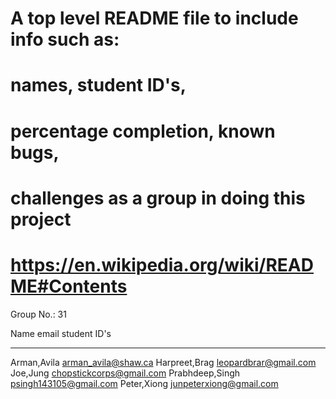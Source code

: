 # A top level README file to include info such as:
# names, student ID's,
# percentage completion, known bugs, 
# challenges as a group in doing this project
# https://en.wikipedia.org/wiki/README#Contents


Group No.: 31


Name            email                               student ID's
________________________________________________________________
Arman,Avila     arman_avila@shaw.ca
Harpreet,Brag   leopardbrar@gmail.com
Joe,Jung        chopstickcorps@gmail.com
Prabhdeep,Singh psingh143105@gmail.com
Peter,Xiong     junpeterxiong@gmail.com